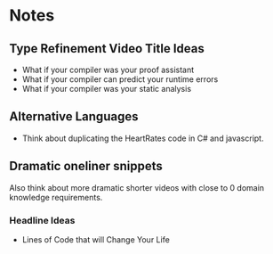 # Notes

## Type Refinement Video Title Ideas

* What if your compiler was your proof assistant
* What if your compiler can predict your runtime errors
* What if your compiler was your static analysis

## Alternative Languages

* Think about duplicating the HeartRates code in C# and javascript.

## Dramatic oneliner snippets

Also think about more dramatic shorter videos with close to 0 domain knowledge requirements.

### Headline Ideas

* Lines of Code that will Change Your Life
